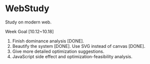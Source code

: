 # WebStudy
Study on modern web.

Week Goal [10.12~10.18]
1. Finish dominance analysis [DONE].
2. Beautify the system [DONE]. Use SVG instead of canvas [DONE].
3. Give more detailed optimization suggestions.
4. JavaScript side effect and optimization-feasibility analysis.

